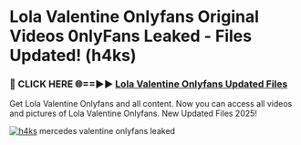 # Lola Valentine Onlyfans Original Videos 0nlyFans Leaked - Files Updated! (h4ks)

<h3>🔴 CLICK HERE 🌐==►► <a href="https://tinyurl.com/4seja8ks" rel="nofollow">Lola Valentine Onlyfans Updated Files</a></h3>

Get Lola Valentine Onlyfans and all content. Now you can access all videos and pictures of Lola Valentine Onlyfans. New Updated Files 2025!

[![h4ks](https://i.imgur.com/EWjZXRe.gif)](https://tinyurl.com/4seja8ks)
mercedes valentine onlyfans leaked